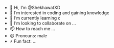 - 👋 Hi, I’m @ShekhawatXD
- 👀 I’m interested in  coding and gaining knowledge
- 🌱 I’m currently learning  c
- 💞️ I’m looking to collaborate on ...
- 📫 How to reach me ...
- 😄 Pronouns: male
- ⚡ Fun fact: ...

<!---
ShekhawatXD/ShekhawatXD is a ✨ special ✨ repository because its `README.md` (this file) appears on your GitHub profile.
You can click the Preview link to take a look at your changes.
--->
